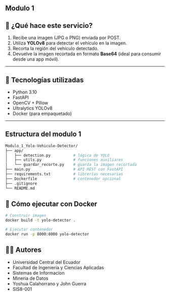 ## Modulo 1

## 🧠 ¿Qué hace este servicio?

1. Recibe una imagen (JPG o PNG) enviada por POST.
2. Utiliza **YOLOv8** para detectar el vehículo en la imagen.
3. Recorta la región del vehículo detectado.
4. Devuelve la imagen recortada en formato **Base64** (ideal para consumir desde una app móvil).

---

## 🧱 Tecnologías utilizadas

- Python 3.10
- FastAPI
- OpenCV + Pillow
- Ultralytics YOLOv8
- Docker (para empaquetado)

---

## Estructura del modulo 1

```bash
Modulo_1_Yolo-Vehicule-Detector/
├── app/
│   ├── detection.py          # lógica de YOLO
│   ├── utils.py              # funciones auxiliares
│   └── guardar_recorte.py    # guarda la imagen recortada
├── main.py                   # API REST con FastAPI
├── requirements.txt          # librerías necesarias
├── Dockerfile                # contenedor opcional
├── .gitignore
└── README.md
```

## 🚀 Cómo ejecutar con Docker

```bash
# Construir imagen
docker build -t yolo-detector .

# Ejecutar contenedor
docker run -p 8000:8000 yolo-detector
```

## 🧑‍💻 Autores
- Universidad Central del Ecuador
- Facultad de Ingenieria y Ciencias Aplicadas
- Sistemas de Informacion
- Mineria de Datos
- Yoshua Calahorrano y John Guerra
- SIS8-001